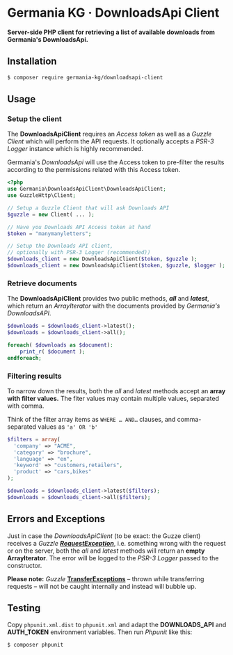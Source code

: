 # Germania KG · DownloadsApi Client

**Server-side PHP client for retrieving a list of available downloads from Germania's DownloadsApi.**



## Installation

```bash
$ composer require germania-kg/downloadsapi-client
```



## Usage

### Setup the client

The **DownloadsApiClient** requires an *Access token* as well as a *Guzzle Client* which will perform the API requests. It optionally accepts a *PSR-3 Logger* instance which is highly recommended.

Germania's *DownloadsApi* will use the Access token to pre-filter the results according to the permissions related with this Access token.

```php
<?php
use Germania\DownloadsApiClient\DownloadsApiClient;
use GuzzleHttp\Client;

// Setup a Guzzle Client that will ask Downloads API
$guzzle = new Client( ... );

// Have you Downloads API Access token at hand
$token = "manymanyletters"; 

// Setup the Downloads API client, 
// optionally with PSR-3 Logger (recommended))
$downloads_client = new DownloadsApiClient($token, $guzzle );
$downloads_client = new DownloadsApiClient($token, $guzzle, $logger );

```



### Retrieve documents

The **DownloadsApiClient** provides two public methods, ***all*** and ***latest***, which return an *ArrayIterator* with the documents provided by  *Germania's DownloadsAPI*.

```php
$downloads = $downloads_client->latest();
$downloads = $downloads_client->all();

foreach( $downloads as $document):
	print_r( $document );
endforeach;
```



### Filtering results

To narrow down the results, both the *all* and *latest* methods accept an **array with filter values.** The fiter values may contain multiple values, separated with comma. 

Think of the filter array items as `WHERE … AND…` clauses, and comma-separated values as `'a' OR 'b'`

```php
$filters = array(
  'company' => "ACME",
  'category' => "brochure",
  'language' => "en",
  'keyword' => "customers,retailers",
  'product' => "cars,bikes"
);

$downloads = $downloads_client->latest($filters);
$downloads = $downloads_client->all($filters);
```



## Errors and Exceptions

Just in case the *DownloadsApiClient* (to be exact: the Guzze client) receives a *Guzzle* *[**RequestException**](http://docs.guzzlephp.org/en/stable/quickstart.html#exceptions)*, i.e. something wrong with the request or on the server, both the *all* and *latest* methods will return an **empty ArrayIterator**.  The error will be logged to the *PSR-3 Logger* passed to the constructor.

**Please note:**
*Guzzle* [**TransferExceptions**](http://docs.guzzlephp.org/en/stable/quickstart.html#exceptions) – thrown while transferring requests – will not be caught internally and instead will bubble up.



## Testing

Copy `phpunit.xml.dist` to `phpunit.xml` and adapt the **DOWNLOADS_API** and **AUTH_TOKEN** environment variables. Then run *Phpunit* like this:

```bash
$ composer phpunit
```

